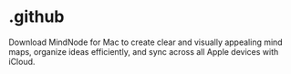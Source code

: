 # .github
Download MindNode for Mac to create clear and visually appealing mind maps, organize ideas efficiently, and sync across all Apple devices with iCloud.
